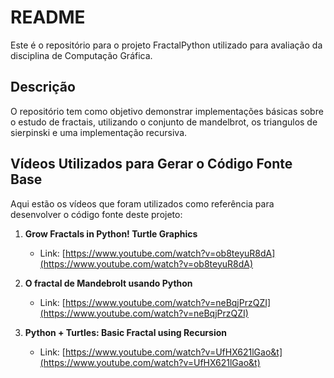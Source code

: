 # README

Este é o repositório para o projeto FractalPython utilizado para avaliação da disciplina de Computação Gráfica.

## Descrição

O repositório tem como objetivo demonstrar implementações básicas sobre o estudo de fractais, utilizando o conjunto de mandelbrot, os triangulos de sierpinski e uma implementação recursiva.

## Vídeos Utilizados para Gerar o Código Fonte Base

Aqui estão os vídeos que foram utilizados como referência para desenvolver o código fonte deste projeto:

1. **Grow Fractals in Python! Turtle Graphics**
   - Link: [https://www.youtube.com/watch?v=ob8teyuR8dA](https://www.youtube.com/watch?v=ob8teyuR8dA)

2. **O fractal de Mandebrolt usando Python**
   - Link: [https://www.youtube.com/watch?v=neBqjPrzQZI](https://www.youtube.com/watch?v=neBqjPrzQZI)

3. **Python + Turtles: Basic Fractal using Recursion**
   - Link: [https://www.youtube.com/watch?v=UfHX621lGao&t](https://www.youtube.com/watch?v=UfHX621lGao&t)
